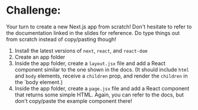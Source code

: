 Challenge:
==========
Your turn to create a new Next.js app from scratch! Don't hesitate to refer to the
documentation linked in the slides for reference. Do type things out from scratch
instead of copy/pasting though!

1. Install the latest versions of `next`, `react`, and `react-dom`
2. Create an app folder
3. Inside the app folder, create a `layout.jsx` file and add 
   a React component similar to the one shown in the docs.
   (It should include `html` and `body` elements, receive
   a `children` prop, and render the `children` in the `body
   element.)
4. Inside the app folder, create a `page.jsx` file and add
   a React component that returns some simple HTML. Again, you
   can refer to the docs, but don't copy/paste the example component
   there!